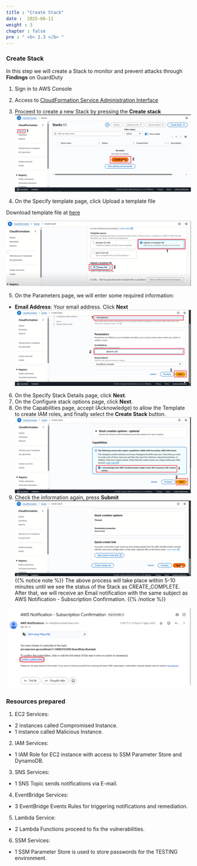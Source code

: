 ```yaml
---
title : "Create Stack"
date :  2025-06-11
weight : 3 
chapter : false
pre : " <b> 2.3 </b> "
---
```


### Create Stack

In this step we will create a Stack to monitor and prevent attacks through **Findings** on GuardDuty

1. Sign in to AWS Console
2. Access to [CloudFormation Service Administration Interface](https://ap-southeast-1.console.aws.amazon.com.cloudformation/home?region=ap-southeast-1)
3. Proceed to create a new Stack by pressing the **Create stack**
![CloudFormation](/images/2.prerequisite/2.3/1.png)

4. On the Specify template page, click Upload a template file

Download template file at [here](https://github.com/AWS-First-Cloud-Journey/GuardDuty-Hands-On/archive/refs/heads/main.zip)

![CloudFormation](/images/2.prerequisite/2.3/2.png)

5. On the Parameters page, we will enter some required information:
+ **Email Address**: Your email address. Click **Next**
![CloudFormation](/images/2.prerequisite/2.3/3.png)

6. On the Specify Stack Details page, click **Next**.
7. On the Configure stack options page, click **Next**.
8. On the Capabilities page, accept (Acknowledge) to allow the Template to create IAM roles, and finally select the **Create Stack** button.
![CloudFormation](/images/2.prerequisite/2.3/4.png)
9. Check the information again, press **Submit**
![CloudFormation](/images/2.prerequisite/2.3/5.png)
{{% notice note %}}
The above process will take place within 5-10 minutes until we see the status of the Stack as CREATE_COMPLETE. After that, we will receive an Email notification with the same subject as AWS Notification - Subscription Confirmation.
{{% /notice %}}

![CloudFormation](/images/2.prerequisite/2.3/6.png)

### Resources prepared
1. EC2 Services:
- 2 instances called Compromised Instance.
- 1 instance called Malicious Instance.
2. IAM Services:
- 1 IAM Role for EC2 instance with access to SSM Parameter Store and DynamoDB.
3. SNS Services:
- 1 SNS Topic sends notifications via E-mail.
4. EventBridge Services:
- 3 EventBridge Events Rules for triggering notifications and remediation.
5. Lambda Service:
- 2 Lambda Functions proceed to fix the vulnerabilities.
6. SSM Services:
- 1 SSM Parameter Store is used to store passwords for the TESTING environment.